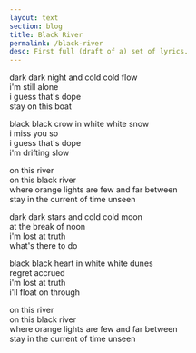 ```yaml
---
layout: text
section: blog
title: Black River
permalink: /black-river
desc: First full (draft of a) set of lyrics.
---
```


dark dark night and cold cold flow  
i'm still alone  
i guess that's dope  
stay on this boat  

black black crow in white white snow  
i miss you so  
i guess that's dope  
i'm drifting slow  

on this river  
on this black river  
where orange lights are few and far between  
stay in the current of time unseen  

dark dark stars and cold cold moon  
at the break of noon  
i'm lost at truth  
what's there to do  

black black heart in white white dunes  
regret accrued  
i'm lost at truth  
i'll float on through  

on this river  
on this black river  
where orange lights are few and far between  
stay in the current of time unseen  

